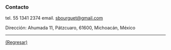 ### Contacto

tel. 55 1341 2374
email. sbourguet@gmail.com

Dirección: Ahumada 11, Pátzcuaro, 61600, Michoacán, México

---


[(Regresar)](./index.md)
